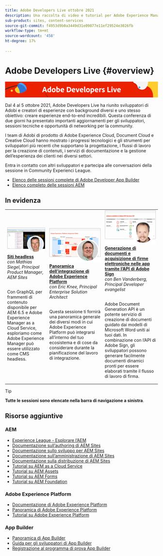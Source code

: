 ```yaml
---
title: Adobe Developers Live ottobre 2021
description: Una raccolta di video e tutorial per Adobe Experience Manager Sites distribuiti come parte dell’evento Adobe Developers Live.
sub-product: sites, content-services
source-git-commit: f4953d9b0a3449d31e09877e11ef29524e3026fb
workflow-type: tm+mt
source-wordcount: '458'
ht-degree: 17%

---
```


# Adobe Developers Live {#overview}

<img alt="Adobe Developers Live" src="/help/adobe-developers-live/assets/adl.png" />

Dal 4 al 5 ottobre 2021, Adobe Developers Live ha riunito sviluppatori di Adobi e creatori di esperienze con background diversi e uno stesso obiettivo: creare esperienze end-to-end incredibili. Questa conferenza di due giorni ha presentato importanti aggiornamenti per gli sviluppatori, sessioni tecniche e opportunità di networking per la community.

I team di Adobi di prodotto di Adobe Experience Cloud, Document Cloud e Creative Cloud hanno mostrato i progressi tecnologici e gli strumenti per sviluppatori più recenti che supportano la progettazione, i flussi di lavoro per la creazione di contenuti, i servizi di documentazione e la gestione dell’esperienza dei clienti nei diversi settori.

Entra in contatto con altri sviluppatori e partecipa alle conversazioni della sessione in Community Experienci League.
* [Elenco delle sessioni complete di Adobe Developer App Builder](https://experienceleaguecommunities.adobe.com/t5/project-firefly-discussions/adobe-developers-live-october-2021-project-firefly-s-complete/td-p/425779)
* [Elenco completo delle sessioni AEM](https://experienceleaguecommunities.adobe.com/t5/adobe-experience-manager/adobe-developers-live-october-2021-complete-session-list/m-p/423041#M120517)

## In evidenza

<table>
  <tr>
   <td>
      <a href="headless.md">
      <img alt="Siti headless" src="/help/adobe-developers-live/assets/mathias.png"/>
      </a>
      <div>
         <a href="headless.md"><strong>Siti headless</strong></a>         
         <br/><em>con Mathias Siegel, Principal Product Manager, AEM Sites</em>
      </div>
      <p>
        <br/>
         Con GraphQL per frammenti di contenuto disponibile per AEM 6.5 e Adobe Experience Manager as a Cloud Service, esploriamo come Adobe Experience Manager può essere utilizzato come CMS headless.
      </p>
     </td>   
     <td>
      <a href="aep-integration.md">
      <img alt="Panoramica dell’integrazione di Adobe Experience Platform" src="/help/adobe-developers-live/assets/eric.png"/>
      </a>
      <div>
         <a href="aep-integration.md"><strong>Panoramica dell’integrazione di Adobe Experience Platform</strong></a>
         <br/><em>con Eric Knee, Principal Enterprise Solution Architect</em>
      </div>
      <p>
        <br/>
         Questa sessione ti fornirà una panoramica generale dei diversi modi in cui Adobe Experience Platform può integrarsi all’interno del tuo ecosistema e di cose da considerare durante la pianificazione del lavoro di integrazione.
      </p>
   </td>
   </td>
     <td>
      <a href="pdf-services-api.md">
      <img alt="Generazione di documenti e acquisizione di firme elettroniche nelle app tramite l’API di Adobe Sign" src="/help/adobe-developers-live/assets/ben.png"/>
      </a>
      <div>
         <a href="pdf-services-api.md"><strong>Generazione di documenti e acquisizione di firme elettroniche nelle app tramite l’API di Adobe Sign</strong></a>
         <br/><em>con Ben Vanderberg, Principal Developer evangelist</em>
      </div>
      <p>
        <br/>
         Adobe Document Generation API è un potente servizio di creazione di documenti guidato dai modelli di Microsoft Word uniti ai tuoi dati. In combinazione con l’API di Adobe Sign, gli sviluppatori possono generare facilmente documenti dinamici pronti per essere elaborati tramite il flusso di lavoro di firma.
      </p>
   </td> 
  </tr>
</table>

>[!TIP]
>
>**Tutte le sessioni sono elencate nella barra di navigazione a sinistra**.

## Risorse aggiuntive

### AEM

* [Experience League - Esplorare l’AEM](https://experienceleague.adobe.com/?lang=it#recommended/solutions/experience-manager)
* [Documentazione sull’authoring di AEM Sites](https://experienceleague.adobe.com/docs/experience-manager-65/authoring/home.html)
* [Documentazione sullo sviluppo per AEM Sites](https://experienceleague.adobe.com/docs/experience-manager-65/developing/home.html)
* [Documentazione sull’amministrazione di AEM Sites](https://experienceleague.adobe.com/docs/experience-manager-65/administering/home.html)
* [Documentazione sulla distribuzione di AEM Sites](https://experienceleague.adobe.com/docs/experience-manager-65/deploying/home.html)
* [Tutorial su AEM as a Cloud Service](https://experienceleague.adobe.com/docs/experience-manager-learn/cloud-service/overview.html?lang=it)
* [Tutorial su AEM Assets](https://experienceleague.adobe.com/docs/experience-manager-learn/assets/overview.html?lang=it)
* [Tutorial su AEM Forms](https://experienceleague.adobe.com/docs/experience-manager-learn/forms/overview.html)
* [Tutorial su AEM Foundation](https://experienceleague.adobe.com/docs/experience-manager-learn/foundation/overview.html)

### Adobe Experience Platform

* [Documentazione di Adobe Experience Platform](https://experienceleague.adobe.com/docs/experience-platform.html)
* [Panoramica di Adobe Experience Platform](https://experienceleague.adobe.com/docs/experience-platform/landing/home.html?lang=it)
* [Tutorial su Adobe Experience Platform](https://experienceleague.adobe.com/docs/platform-learn/tutorials/overview.html?lang=it)

### App Builder

* [Panoramica di App Builder](http://adobe.ly/aem-appbuilder)
* [Guida per gli sviluppatori di App Builder](http://adobe.ly/appbuilder)
* [Registrazione al programma di prova App Builder](http://adobe.ly/appbuilder-trial)
